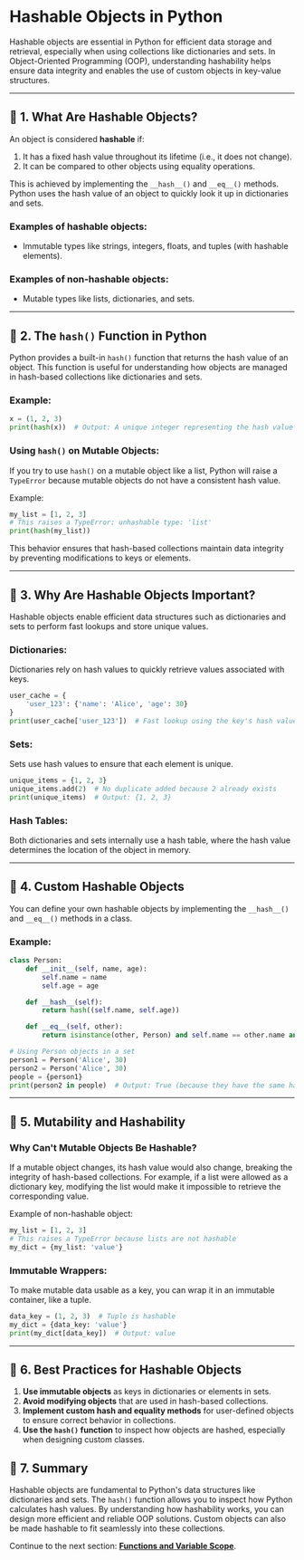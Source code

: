 # Hashable Objects in Python

Hashable objects are essential in Python for efficient data storage and retrieval, especially when using collections like dictionaries and sets. In Object-Oriented Programming (OOP), understanding hashability helps ensure data integrity and enables the use of custom objects in key-value structures.

---

## 🔹 **1. What Are Hashable Objects?**

An object is considered **hashable** if:
1. It has a fixed hash value throughout its lifetime (i.e., it does not change).
2. It can be compared to other objects using equality operations.

This is achieved by implementing the `__hash__()` and `__eq__()` methods. Python uses the hash value of an object to quickly look it up in dictionaries and sets.

### **Examples of hashable objects:**
- Immutable types like strings, integers, floats, and tuples (with hashable elements).

### **Examples of non-hashable objects:**
- Mutable types like lists, dictionaries, and sets.

---

## 🔹 **2. The `hash()` Function in Python**
Python provides a built-in `hash()` function that returns the hash value of an object. This function is useful for understanding how objects are managed in hash-based collections like dictionaries and sets.

### **Example:**
```python
x = (1, 2, 3)
print(hash(x))  # Output: A unique integer representing the hash value
```

### **Using `hash()` on Mutable Objects:**
If you try to use `hash()` on a mutable object like a list, Python will raise a `TypeError` because mutable objects do not have a consistent hash value.

Example:
```python
my_list = [1, 2, 3]
# This raises a TypeError: unhashable type: 'list'
print(hash(my_list))
```

This behavior ensures that hash-based collections maintain data integrity by preventing modifications to keys or elements.

---

## 🔹 **3. Why Are Hashable Objects Important?**
Hashable objects enable efficient data structures such as dictionaries and sets to perform fast lookups and store unique values.

### **Dictionaries:**
Dictionaries rely on hash values to quickly retrieve values associated with keys.
```python
user_cache = {
    'user_123': {'name': 'Alice', 'age': 30}
}
print(user_cache['user_123'])  # Fast lookup using the key's hash value
```

### **Sets:**
Sets use hash values to ensure that each element is unique.
```python
unique_items = {1, 2, 3}
unique_items.add(2)  # No duplicate added because 2 already exists
print(unique_items)  # Output: {1, 2, 3}
```

### **Hash Tables:**
Both dictionaries and sets internally use a hash table, where the hash value determines the location of the object in memory.

---

## 🔹 **4. Custom Hashable Objects**
You can define your own hashable objects by implementing the `__hash__()` and `__eq__()` methods in a class.

### **Example:**
```python
class Person:
    def __init__(self, name, age):
        self.name = name
        self.age = age

    def __hash__(self):
        return hash((self.name, self.age))

    def __eq__(self, other):
        return isinstance(other, Person) and self.name == other.name and self.age == other.age

# Using Person objects in a set
person1 = Person('Alice', 30)
person2 = Person('Alice', 30)
people = {person1}
print(person2 in people)  # Output: True (because they have the same hash and are equal)
```

---

## 🔹 **5. Mutability and Hashability**

### **Why Can't Mutable Objects Be Hashable?**
If a mutable object changes, its hash value would also change, breaking the integrity of hash-based collections. For example, if a list were allowed as a dictionary key, modifying the list would make it impossible to retrieve the corresponding value.

Example of non-hashable object:
```python
my_list = [1, 2, 3]
# This raises a TypeError because lists are not hashable
my_dict = {my_list: 'value'}
```

### **Immutable Wrappers:**
To make mutable data usable as a key, you can wrap it in an immutable container, like a tuple.
```python
data_key = (1, 2, 3)  # Tuple is hashable
my_dict = {data_key: 'value'}
print(my_dict[data_key])  # Output: value
```

---

## 🔹 **6. Best Practices for Hashable Objects**

1. **Use immutable objects** as keys in dictionaries or elements in sets.
2. **Avoid modifying objects** that are used in hash-based collections.
3. **Implement custom hash and equality methods** for user-defined objects to ensure correct behavior in collections.
4. **Use the `hash()` function** to inspect how objects are hashed, especially when designing custom classes.

## 🔹 **7. Summary**
Hashable objects are fundamental to Python's data structures like dictionaries and sets. The `hash()` function allows you to inspect how Python calculates hash values. By understanding how hashability works, you can design more efficient and reliable OOP solutions. Custom objects can also be made hashable to fit seamlessly into these collections.

Continue to the next section: **[Functions and Variable Scope](functions-and-variable-scope.md)**.
